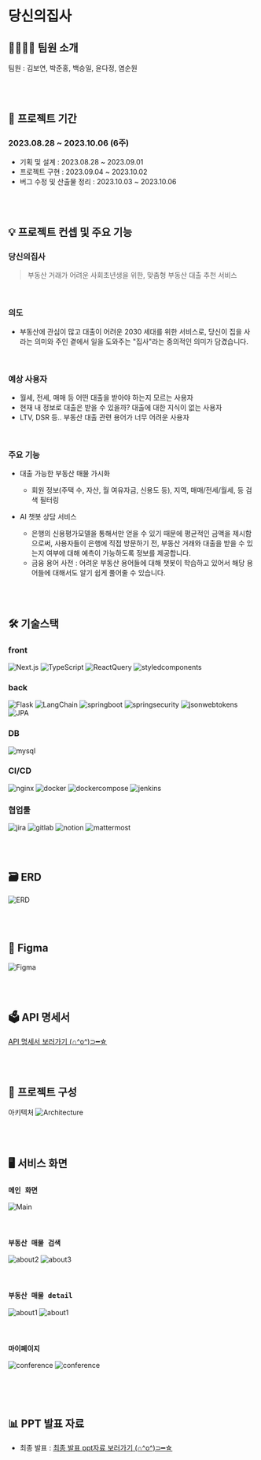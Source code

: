 # 당신의집사
 
## 👩‍💻👨‍💻 팀원 소개

팀원 : 김보연, 박준홍, 백승일, 윤다정, 염순원

<br>
<br>

## 📅 프로젝트 기간

### 2023.08.28 ~ 2023.10.06 (6주)

- 기획 및 설계 : 2023.08.28 ~ 2023.09.01
- 프로젝트 구현 : 2023.09.04 ~ 2023.10.02
- 버그 수정 및 산출물 정리 : 2023.10.03 ~ 2023.10.06

<br>
<br>

## 💡 프로젝트 컨셉 및 주요 기능

### 당신의집사

> 부동산 거래가 어려운 사회초년생을 위한,
> 맞춤형 부동산 대출 추천 서비스

<br>

### 의도

- 부동산에 관심이 많고 대출이 어려운 2030 세대를 위한 서비스로, 당신이 집을 사라는 의미와 주인 곁에서 일을 도와주는 "집사"라는 중의적인 의미가 담겼습니다.

<br>

### 예상 사용자

- 월세, 전세, 매매 등 어떤 대출을 받아야 하는지 모르는 사용자
- 현재 내 정보로 대출은 받을 수 있을까? 대출에 대한 지식이 없는 사용자
- LTV, DSR 등.. 부동산 대출 관련 용어가 너무 어려운 사용자

<br>

### 주요 기능

- 대출 가능한 부동산 매물 가시화

  - 회원 정보(주택 수, 자산, 월 여유자금, 신용도 등), 지역, 매매/전세/월세, 등 검색 필터링

- AI 챗봇 상담 서비스
  - 은행의 신용평가모델을 통해서만 얻을 수 있기 때문에 평균적인 금액을 제시함으로써, 사용자들이 은행에 직접 방문하기 전, 부동산 거래와 대출을 받을 수 있는지 여부에 대해 예측이 가능하도록 정보를 제공합니다.
  - 금융 용어 사전 : 어려운 부동산 용어들에 대해 챗봇이 학습하고 있어서 해당 용어들에 대해서도 알기 쉽게 풀어줄 수 있습니다.

<br>
<br>

## 🛠️ 기술스택

### front

![Next.js](https://img.shields.io/badge/nextdotjs-000000?style=for-the-badge&logo=nextdotjs) ![TypeScript](https://img.shields.io/badge/TypeScript-3178C6.svg?&style=for-the-badge&logo=TypeScript&logoColor=white) ![ReactQuery](https://img.shields.io/badge/ReactQuery-FF4154.svg?&style=for-the-badge&logo=ReactQuery&logoColor=white) ![styledcomponents](https://img.shields.io/badge/styledcomponents-DB7093.svg?&style=for-the-badge&logo=styledcomponents&logoColor=white)

### back

![Flask](https://img.shields.io/badge/flask-000000.svg?&style=for-the-badge&logo=flask&logoColor=white) ![LangChain](https://img.shields.io/badge/langchain-000000.svg?&style=for-the-badge&logo=langchain&logoColor=white) ![springboot](https://img.shields.io/badge/springboot-6DB33F.svg?&style=for-the-badge&logo=springboot&logoColor=white) ![springsecurity](https://img.shields.io/badge/springsecurity-6DB33F.svg?&style=for-the-badge&logo=springsecurity&logoColor=white) ![jsonwebtokens](https://img.shields.io/badge/jsonwebtokens-000000.svg?&style=for-the-badge&logo=jsonwebtokens&logoColor=white) ![JPA](https://img.shields.io/badge/JPA-6DB33F.svg?&style=for-the-badge&logo=JPA&logoColor=white)

### DB

![mysql](https://img.shields.io/badge/mysql-4479A1.svg?&style=for-the-badge&logo=mysql&logoColor=white)

### CI/CD

![nginx](https://img.shields.io/badge/nginx-009639.svg?&style=for-the-badge&logo=nginx&logoColor=white) ![docker](https://img.shields.io/badge/docker-2496ED.svg?&style=for-the-badge&logo=docker&logoColor=white) ![dockercompose](https://img.shields.io/badge/dockercompose-2496ED.svg?&style=for-the-badge&logo=dockercompose&logoColor=white) ![jenkins](https://img.shields.io/badge/jenkins-D24939.svg?&style=for-the-badge&logo=jenkins&logoColor=white)

### 협업툴

![jira](https://img.shields.io/badge/jira-0052CC.svg?&style=for-the-badge&logo=jira&logoColor=white) ![gitlab](https://img.shields.io/badge/gitlab-FC6D26.svg?&style=for-the-badge&logo=gitlab&logoColor=white) ![notion](https://img.shields.io/badge/notion-000000.svg?&style=for-the-badge&logo=notion&logoColor=white) ![mattermost](https://img.shields.io/badge/mattermost-0058CC.svg?&style=for-the-badge&logo=mattermost&logoColor=white)

<br>
<br>

## 🗃️ ERD

![ERD](exec/assets/image1.png)

<br>

<br>

## 🎨 Figma

![Figma](exec/assets/figma.png)

<br>

<br>

## 🗳️ API 명세서

[API 명세서 보러가기 (∩^o^)⊃━☆](exec/assets/api.pdf)

<br>
<br>

## 📂 프로젝트 구성

아키텍처
![Architecture](exec/assets/serviceAchitecture.png)

<br>
<br>

## 🖥 서비스 화면

### `메인 화면`

![Main](exec/assets/main.png)

<br>

### `부동산 매물 검색`

![about2](exec/assets/fullpage.png)
![about3](exec/assets/search.png)

<br>

### `부동산 매물 detail`

![about1](exec/assets/detail_fullscreen.png)
![about1](exec/assets/full_detail_page.png)

<br>

### `마이페이지`

![conference](exec/assets/fullmypage.png)
![conference](exec/assets/information_update_full.png)

<br>


<br>
<br>

## 📊 PPT 발표 자료

- 최종 발표 : [최종 발표 ppt자료 보러가기 (∩^o^)⊃━☆](exec/assets/finalppt.pdf)

